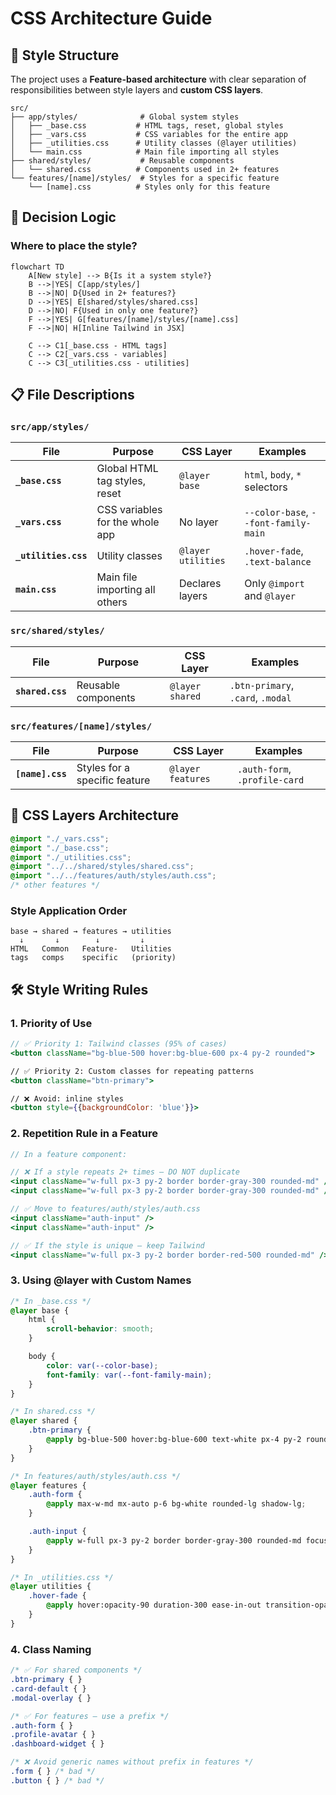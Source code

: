 # CSS Architecture Guide

## 📁 Style Structure

The project uses a **Feature-based architecture** with clear separation of responsibilities between style layers and **custom CSS layers**.

```
src/
├── app/styles/              # Global system styles
│   ├── _base.css           # HTML tags, reset, global styles
│   ├── _vars.css           # CSS variables for the entire app
│   ├── _utilities.css      # Utility classes (@layer utilities)
│   └── main.css            # Main file importing all styles
├── shared/styles/           # Reusable components
│   └── shared.css          # Components used in 2+ features
└── features/[name]/styles/  # Styles for a specific feature
    └── [name].css          # Styles only for this feature
```

## 🎯 Decision Logic

### Where to place the style?

```mermaid
flowchart TD
    A[New style] --> B{Is it a system style?}
    B -->|YES| C[app/styles/]
    B -->|NO| D{Used in 2+ features?}
    D -->|YES| E[shared/styles/shared.css]
    D -->|NO| F{Used in only one feature?}
    F -->|YES| G[features/[name]/styles/[name].css]
    F -->|NO| H[Inline Tailwind in JSX]

    C --> C1[_base.css - HTML tags]
    C --> C2[_vars.css - variables] 
    C --> C3[_utilities.css - utilities]
```

## 📋 File Descriptions

### `src/app/styles/`

| File | Purpose | CSS Layer | Examples |
|------|---------|-----------|----------|
| **`_base.css`** | Global HTML tag styles, reset | `@layer base` | `html`, `body`, `*` selectors |
| **`_vars.css`** | CSS variables for the whole app | No layer | `--color-base`, `--font-family-main` |
| **`_utilities.css`** | Utility classes | `@layer utilities` | `.hover-fade`, `.text-balance` |
| **`main.css`** | Main file importing all others | Declares layers | Only `@import` and `@layer` |

### `src/shared/styles/`

| File | Purpose | CSS Layer | Examples |
|------|---------|-----------|----------|
| **`shared.css`** | Reusable components | `@layer shared` | `.btn-primary`, `.card`, `.modal` |

### `src/features/[name]/styles/`

| File | Purpose | CSS Layer | Examples |
|------|---------|-----------|----------|  
| **`[name].css`** | Styles for a specific feature | `@layer features` | `.auth-form`, `.profile-card` |

## 🎨 CSS Layers Architecture

```css
@import "./_vars.css";
@import "./_base.css"; 
@import "./_utilities.css";
@import "../../shared/styles/shared.css";
@import "../../features/auth/styles/auth.css";
/* other features */
```

### Style Application Order

```
base → shared → features → utilities
  ↓       ↓        ↓         ↓
HTML   Common   Feature-   Utilities
tags   comps    specific   (priority)
```

## 🛠️ Style Writing Rules

### 1. Priority of Use

```jsx
// ✅ Priority 1: Tailwind classes (95% of cases)
<button className="bg-blue-500 hover:bg-blue-600 px-4 py-2 rounded">

// ✅ Priority 2: Custom classes for repeating patterns  
<button className="btn-primary">

// ❌ Avoid: inline styles
<button style={{backgroundColor: 'blue'}}>
```

### 2. Repetition Rule in a Feature

```jsx
// In a feature component:

// ❌ If a style repeats 2+ times – DO NOT duplicate
<input className="w-full px-3 py-2 border border-gray-300 rounded-md" />
<input className="w-full px-3 py-2 border border-gray-300 rounded-md" />

// ✅ Move to features/auth/styles/auth.css
<input className="auth-input" />
<input className="auth-input" />

// ✅ If the style is unique – keep Tailwind
<input className="w-full px-3 py-2 border border-red-500 rounded-md" /> // only this one is red
```

### 3. Using @layer with Custom Names

```css
/* In _base.css */
@layer base {
    html {
        scroll-behavior: smooth;
    }

    body {
        color: var(--color-base);
        font-family: var(--font-family-main);
    }
}

/* In shared.css */
@layer shared {
    .btn-primary {
        @apply bg-blue-500 hover:bg-blue-600 text-white px-4 py-2 rounded-lg;
    }
}

/* In features/auth/styles/auth.css */
@layer features {
    .auth-form {
        @apply max-w-md mx-auto p-6 bg-white rounded-lg shadow-lg;
    }

    .auth-input {
        @apply w-full px-3 py-2 border border-gray-300 rounded-md focus:ring-2 focus:ring-blue-500;
    }
}

/* In _utilities.css */
@layer utilities {
    .hover-fade {
        @apply hover:opacity-90 duration-300 ease-in-out transition-opacity;
    }
}
```

### 4. Class Naming

```css
/* ✅ For shared components */
.btn-primary { }
.card-default { }
.modal-overlay { }

/* ✅ For features – use a prefix */
.auth-form { }
.profile-avatar { }
.dashboard-widget { }

/* ❌ Avoid generic names without prefix in features */
.form { } /* bad */
.button { } /* bad */
```
